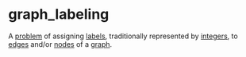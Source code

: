 # graph_labeling

A [problem](mathematics/problem) of assigning [labels](mathematics/label), traditionally represented by [integers](computer_science/integer), to [edges](mathematics/edge) and/or [nodes](mathematics/node) of a [graph](mathematics/graph).
